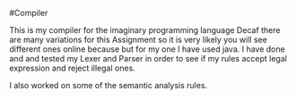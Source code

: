 #Compiler

This is my compiler for the imaginary programming language Decaf there are many variations for this Assignment so it is very likely you will see different ones online because but for my one I have used java. I have done and and tested my Lexer and Parser in order to see if my rules accept legal expression and reject illegal ones.

I also worked on some of the semantic analysis rules.
